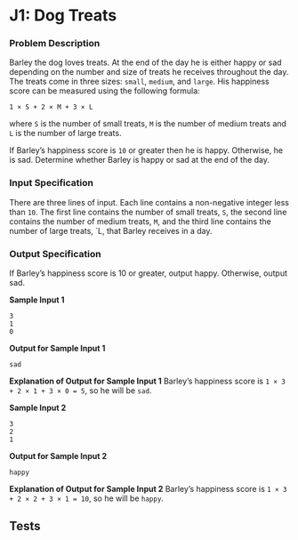 # J1: Dog Treats





### Problem Description
Barley the dog loves treats. At the end of the day he is either happy or sad depending on the number and size of treats he receives throughout the day. The treats come in three sizes: `small`, `medium`, and `large`. His happiness score can be measured using the following formula:

`1 × S + 2 × M + 3 × L`

where `S` is the number of small treats, `M` is the number of medium treats and `L` is the number of large treats.

If Barley’s happiness score is `10` or greater then he is happy. Otherwise, he is sad. Determine whether Barley is happy or sad at the end of the day.

### Input Specification
There are three lines of input. Each line contains a non-negative integer less than `10`. The first line contains the number of small treats, `S`, the second line contains the number of medium treats, `M`,
and the third line contains the number of large treats, `L, that Barley receives in a day.

### Output Specification
If Barley’s happiness score is 10 or greater, output happy. Otherwise, output sad.

**Sample Input 1**
```
3
1
0
```

**Output for Sample Input 1**
```
sad
```

**Explanation of Output for Sample Input 1**
Barley’s happiness score is `1 × 3 + 2 × 1 + 3 × 0 = 5`, so he will be `sad`.

**Sample Input 2**
```
3
2
1
```

**Output for Sample Input 2**
```
happy
```

**Explanation of Output for Sample Input 2**
Barley’s happiness score is `1 × 3 + 2 × 2 + 3 × 1 = 10`, so he will be `happy`.






## Tests
```python

```

